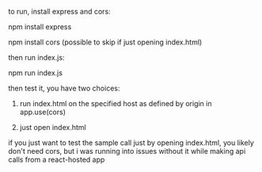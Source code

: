 to run, install express and cors:

npm install express

npm install cors (possible to skip if just opening index.html)

then run index.js:

npm run index.js

then test it, you have two choices:

   1) run index.html on the specified host as defined by origin in app.use(cors)
    
   2) just open index.html

if you just want to test the sample call just by opening index.html, you likely don't need cors, but i was running into issues without it while making api calls from a react-hosted app
